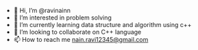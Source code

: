 - 👋 Hi, I’m @ravinainn
- 👀 I’m interested in problem solving
- 🌱 I’m currently learning data structure and algorithm using c++ 
- 💞️ I’m looking to collaborate on C++ language
- 📫 How to reach me nain.ravi12345@gmail.com

<!---
ravinainn/ravinainn is a ✨ special ✨ repository because its `README.md` (this file) appears on your GitHub profile.
You can click the Preview link to take a look at your changes.
--->
